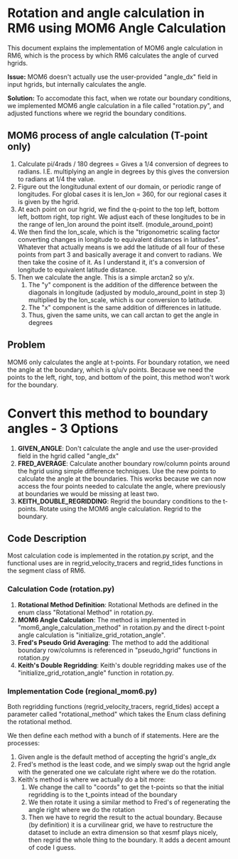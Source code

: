 # Rotation and angle calculation in RM6 using MOM6 Angle Calculation  
This document explains the implementation of MOM6 angle calculation in RM6, which is the process by which RM6 calculates the angle of curved hgrids. 

**Issue:** MOM6 doesn't actually use the user-provided "angle_dx" field in input hgrids, but internally calculates the angle. 

**Solution:** To accomodate this fact, when we rotate our boundary conditions, we implemented MOM6 angle calculation in a file called "rotation.py", and adjusted functions where we regrid the boundary conditions.


## MOM6 process of angle calculation (T-point only)
1. Calculate pi/4rads / 180 degrees  = Gives a 1/4 conversion of degrees to radians. I.E. multiplying an angle in degrees by this gives the conversion to radians at 1/4 the value. 
2. Figure out the longitudunal extent of our domain, or periodic range of longitudes. For global cases it is len_lon = 360, for our regional cases it is given by the hgrid.
3. At each point on our hgrid, we find the q-point to the top left, bottom left, bottom right, top right. We adjust each of these longitudes to be in the range of len_lon around the point itself. (module_around_point)
4. We then find the lon_scale, which is the "trigonometric scaling factor converting changes in longitude to equivalent distances in latitudes". Whatever that actually means is we add the latitude of all four of these points from part 3 and basically average it and convert to radians. We then take the cosine of it. As I understand it, it's a conversion of longitude to equivalent latitude distance. 
5. Then we calculate the angle. This is a simple arctan2 so y/x. 
    1. The "y" component is the addition of the difference between the diagonals in longitude (adjusted by modulo_around_point in step 3) multiplied by the lon_scale, which is our conversion to latitude.
    2. The "x" component is the same addition of differences in latitude.
    3. Thus, given the same units, we can call arctan to get the angle in degrees


## Problem
MOM6 only calculates the angle at t-points. For boundary rotation, we need the angle at the boundary, which is q/u/v points. Because we need the points to the left, right, top, and bottom of the point, this method won't work for the boundary.


# Convert this method to boundary angles - 3 Options
1. **GIVEN_ANGLE**: Don't calculate the angle and use the user-provided field in the hgrid called "angle_dx"
2. **FRED_AVERAGE**: Calculate another boundary row/column points around the hgrid using simple difference techniques. Use the new points to calculate the angle at the boundaries. This works because we can now access the four points needed to calculate the angle, where previously at boundaries we would be missing at least two. 
3. **KEITH_DOUBLE_REGRIDDING**: Regrid the boundary conditions to the t-points. Rotate using the MOM6 angle calculation. Regrid to the boundary.


## Code Description

Most calculation code is implemented in the rotation.py script, and the functional uses are in regrid_velocity_tracers and regrid_tides functions in the segment class of RM6.


### Calculation Code (rotation.py)
1. **Rotational Method Definition**:  Rotational Methods are defined in the enum class "Rotational Method" in rotation.py.
2. **MOM6 Angle Calculation**: The method is implemented in "mom6_angle_calculation_method" in rotation.py and the direct t-point angle calculation is "initialize_grid_rotation_angle". 
3. **Fred's Pseudo Grid Averaging**: The method to add the additional boundary row/columns is referenced in "pseudo_hgrid" functions in rotation.py
4. **Keith's Double Regridding**: Keith's double regridding makes use of the "initialize_grid_rotation_angle" function in rotation.py.

### Implementation Code (regional_mom6.py)
Both regridding functions (regrid_velocity_tracers, regrid_tides) accept a parameter called "rotational_method" which takes the Enum class defining the rotational method.

We then define each method with a bunch of if statements. Here are the processes:

1. Given angle is the default method of accepting the hgrid's angle_dx
2. Fred's method is the least code, and we simply swap out the hgrid angle with the generated one we calculate right where we do the rotation.
3. Keith's method is where we actually do a bit more:
    1. We change the call to "coords" to get the t-points so that the initial regridding is to the t_points intead of the boundary
    2. We then rotate it using a similar method to Fred's of regenerating the angle right where we do the rotation
    3. Then we have to regrid the result to the actual boundary. Because (by definition) it is a curvilinear grid, we have to restructure the dataset to include an extra dimension so that xesmf plays nicely, then regrid the whole thing to the boundary. It adds a decent amount of code I guess.

